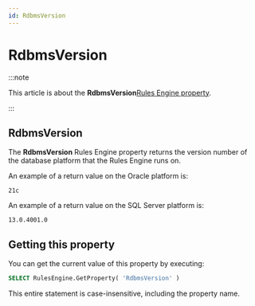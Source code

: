 ```yaml
---
id: RdbmsVersion
---
```


# RdbmsVersion




:::note

This article is about the **RdbmsVersion**[Rules Engine property](/docs/Modeller_and_Rules_Engine/Rules_Engine_properties).

:::

## **RdbmsVersion**

The **RdbmsVersion** Rules Engine property returns the version number of the database platform that the Rules Engine runs on.

An example of a return value on the Oracle platform is:

```
21c
```

An example of a return value on the SQL Server platform is:

```
13.0.4001.0
```

## Getting this property

You can get the current value of this property by executing:

```sql
SELECT RulesEngine.GetProperty( 'RdbmsVersion' )
```

This entire statement is case-insensitive, including the property name.